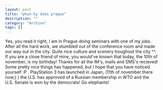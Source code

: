 ```yaml
--- 
layout: post 
title: "phun-ky does prague"
description: ""
category: "Archive"
tags: []
---  
```

Yes, you read it right, I am in Prague doing seminars with one of my jobs. After all the hard work, we stumbled out of the conference room and made our way out in the city. Quite nice culture and scenery troughout the city ^^.
 If you are a close friend of mine, you would've known that today, the 10th of november, is my birthday! Thanks for all the IM's, mails and SMS's recieved!
 Some pretty nice things has happened, but I hope that you have noticed yourself :P . PlayStation 3 has launched in Japan, (11th of november there now;) ) the U.S. has approved of a Russian membership in WTO and the U.S. Senate is won by the democrats! Go elephants!
